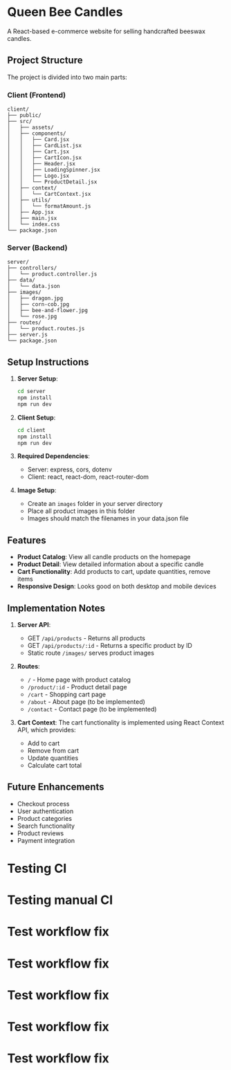 # Queen Bee Candles

A React-based e-commerce website for selling handcrafted beeswax candles.

## Project Structure

The project is divided into two main parts:

### Client (Frontend)

```
client/
├── public/
├── src/
│   ├── assets/
│   ├── components/
│   │   ├── Card.jsx
│   │   ├── CardList.jsx
│   │   ├── Cart.jsx
│   │   ├── CartIcon.jsx
│   │   ├── Header.jsx
│   │   ├── LoadingSpinner.jsx
│   │   ├── Logo.jsx
│   │   └── ProductDetail.jsx
│   ├── context/
│   │   └── CartContext.jsx
│   ├── utils/
│   │   └── formatAmount.js
│   ├── App.jsx
│   ├── main.jsx
│   └── index.css
└── package.json
```

### Server (Backend)

```
server/
├── controllers/
│   └── product.controller.js
├── data/
│   └── data.json
├── images/
│   ├── dragon.jpg
│   ├── corn-cob.jpg
│   ├── bee-and-flower.jpg
│   └── rose.jpg
├── routes/
│   └── product.routes.js
├── server.js
└── package.json
```

## Setup Instructions

1. **Server Setup**:

   ```bash
   cd server
   npm install
   npm run dev
   ```

2. **Client Setup**:

   ```bash
   cd client
   npm install
   npm run dev
   ```

3. **Required Dependencies**:

   - Server: express, cors, dotenv
   - Client: react, react-dom, react-router-dom

4. **Image Setup**:
   - Create an `images` folder in your server directory
   - Place all product images in this folder
   - Images should match the filenames in your data.json file

## Features

- **Product Catalog**: View all candle products on the homepage
- **Product Detail**: View detailed information about a specific candle
- **Cart Functionality**: Add products to cart, update quantities, remove items
- **Responsive Design**: Looks good on both desktop and mobile devices

## Implementation Notes

1. **Server API**:

   - GET `/api/products` - Returns all products
   - GET `/api/products/:id` - Returns a specific product by ID
   - Static route `/images/` serves product images

2. **Routes**:

   - `/` - Home page with product catalog
   - `/product/:id` - Product detail page
   - `/cart` - Shopping cart page
   - `/about` - About page (to be implemented)
   - `/contact` - Contact page (to be implemented)

3. **Cart Context**:
   The cart functionality is implemented using React Context API, which provides:
   - Add to cart
   - Remove from cart
   - Update quantities
   - Calculate cart total

## Future Enhancements

- Checkout process
- User authentication
- Product categories
- Search functionality
- Product reviews
- Payment integration
# Testing CI
# Testing manual CI
# Test workflow fix
# Test workflow fix
# Test workflow fix
# Test workflow fix
# Test workflow fix
